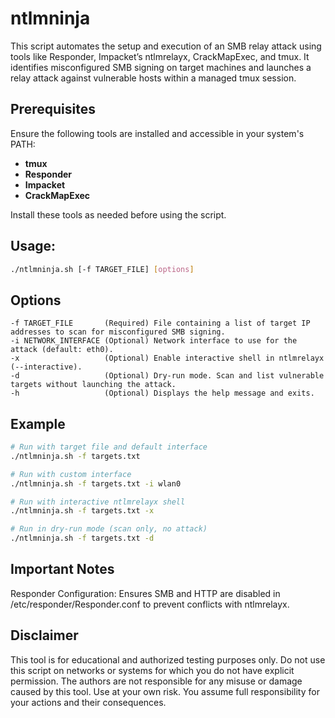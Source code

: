 # ntlmninja

This script automates the setup and execution of an SMB relay attack using tools like Responder, Impacket’s ntlmrelayx, CrackMapExec, and tmux. It identifies misconfigured SMB signing on target machines and launches a relay attack against vulnerable hosts within a managed tmux session.

## Prerequisites

Ensure the following tools are installed and accessible in your system's PATH:
- **tmux**
- **Responder**
- **Impacket**
- **CrackMapExec**

Install these tools as needed before using the script.

## Usage:
```bash
./ntlmninja.sh [-f TARGET_FILE] [options]
```

## Options
```
-f TARGET_FILE       (Required) File containing a list of target IP addresses to scan for misconfigured SMB signing.
-i NETWORK_INTERFACE (Optional) Network interface to use for the attack (default: eth0).
-x                   (Optional) Enable interactive shell in ntlmrelayx (--interactive).
-d                   (Optional) Dry-run mode. Scan and list vulnerable targets without launching the attack.
-h                   (Optional) Displays the help message and exits.
```

## Example
```bash
# Run with target file and default interface
./ntlmninja.sh -f targets.txt

# Run with custom interface
./ntlmninja.sh -f targets.txt -i wlan0

# Run with interactive ntlmrelayx shell
./ntlmninja.sh -f targets.txt -x

# Run in dry-run mode (scan only, no attack)
./ntlmninja.sh -f targets.txt -d
```

## Important Notes

Responder Configuration:
Ensures SMB and HTTP are disabled in /etc/responder/Responder.conf to prevent conflicts with ntlmrelayx.

## Disclaimer

This tool is for educational and authorized testing purposes only. Do not use this script on networks or systems for which you do not have explicit permission. The authors are not responsible for any misuse or damage caused by this tool. Use at your own risk. You assume full responsibility for your actions and their consequences.
